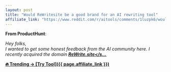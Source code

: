 ```yaml
---
layout: post
title: "Would ReWritesite be a good brand for an AI rewriting tool"
affiliate_link: "https://www.reddit.com/r/aitools/comments/1luzpk6/would_rewritesite_be_a_good_brand_for_an_ai/?ref=autoverse&utm_source=autoverse"
---
```


**From ProductHunt**:  
*<!-- SC_OFF --><div class='md'><p>Hey folks,<br /> I wanted to get some honest feedback from the AI community here. I recently acquired the domain <a href='http://ReWrite.site'><strong>ReWrite.site</s...*

🔥 Trending → [Try Tool]({{ page.affiliate_link }})  


